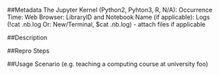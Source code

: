 ##Metadata
The Jupyter Kernel (Python2, Pyhton3, R, N/A):
Occurrence Time:
Web Browser:
LibraryID and Notebook Name (if applicable):
Logs (!cat .nb.log Or: New/Terminal, $cat .nb.log) - attach files if applicable

##Description


##Repro Steps


##Usage Scenario (e.g. teaching a computing course at university foo)
